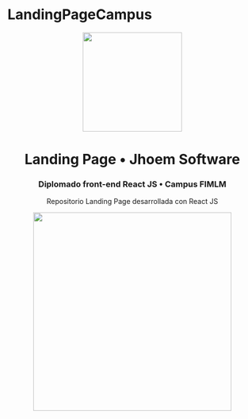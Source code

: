 # LandingPageCampus
<!DOCTYPE html>
<html>
<head>
</head>
<body>
	<div align="center">
		<img src="https://external-content.duckduckgo.com/iu/?u=https%3A%2F%2Flogodix.com%2Flogo%2F374972.png&f=1&nofb=1" style="width: 200px;">
		<h1>Landing Page • Jhoem Software</h1>
		<h3>Diplomado front-end React JS • Campus FIMLM</h3>
	</div>
	<div align="center">
		<p>Repositorio Landing Page desarrollada con React JS</p>
	</div>
	<div align="center">
		<img src="https://camo.githubusercontent.com/0bdb79b0509a6786e37ec358232ab0c44e045fbd34cb9658c596fc111973a909/68747470733a2f2f63616d7075732e66756e646163696f6e6d617269616c756973612e6f72672f6163636f756e74732f312f66696c65732f32353832362f646f776e6c6f61643f76657269666965723d68485733594457386d5870455678365152644e384162364734716f4c38346466696a706a4e754363" style="width: 400px;">
	</div>
</body>
</html>
